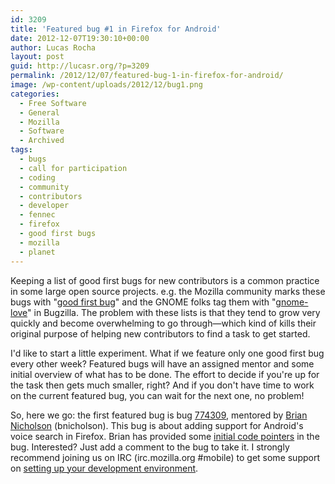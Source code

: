 ```yaml
---
id: 3209
title: 'Featured bug #1 in Firefox for Android'
date: 2012-12-07T19:30:10+00:00
author: Lucas Rocha
layout: post
guid: http://lucasr.org/?p=3209
permalink: /2012/12/07/featured-bug-1-in-firefox-for-android/
image: /wp-content/uploads/2012/12/bug1.png
categories:
  - Free Software
  - General
  - Mozilla
  - Software
  - Archived
tags:
  - bugs
  - call for participation
  - coding
  - community
  - contributors
  - developer
  - fennec
  - firefox
  - good first bugs
  - mozilla
  - planet
---
```

Keeping a list of good first bugs for new contributors is a common practice in
some large open source projects. e.g. the Mozilla community marks these bugs
with "[good first
bug](https://bugzilla.mozilla.org/buglist.cgi?quicksearch=sw%3A[good%20first%20bug];list_id=5155996)"
and the GNOME folks tag them with
"[gnome-love](https://bugzilla.gnome.org/buglist.cgi?quicksearch=keywords%3Agnome-love)"
in Bugzilla. The problem with these lists is that they tend to grow very
quickly and become overwhelming to go through­—which kind of kills their
original purpose of helping new contributors to find a task to get started.

I'd like to start a little experiment. What if we feature only one good first
bug every other week? Featured bugs will have an assigned mentor and some
initial overview of what has to be done. The effort to decide if you're up for
the task then gets much smaller, right? And if you don't have time to work on
the current featured bug, you can wait for the next one, no problem!

So, here we go: the first featured bug is bug
[774309](https://bugzilla.mozilla.org/show_bug.cgi?id=774309), mentored by
[Brian Nicholson](http://thebnich.com/) (bnicholson). This bug is about adding
support for Android's voice search in Firefox. Brian has provided some [initial
code pointers](https://bugzilla.mozilla.org/show_bug.cgi?id=774309#c8) in the
bug. Interested? Just add a comment to the bug to take it. I strongly recommend
joining us on IRC (irc.mozilla.org #mobile) to get some support on [setting up
your development
environment](https://wiki.mozilla.org/Mobile/Fennec/Android#Building_Fennec).
